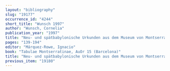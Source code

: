 ```yaml
---
layout: "bibliography"
slug: "19177"
occurrence_id: "4244"
short_title: "Wunsch 1997"
author: "Wunsch, Cornelia"
publication_year: "1997"
title: "Neu- und spätbabylonische Urkunden aus dem Museum von Montserrat"
pages: "139-194"
editor: "Márquez-Rowe, Ignacio"
book: "Tabulae Montserratinae, AuOr 15 (Barcelona)"
title: "Neu- und spätbabylonische Urkunden aus dem Museum von Montserrat"
previous_item: "19180"
---
```

